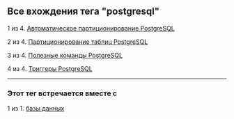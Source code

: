 ## Все вхождения тега "postgresql"

1 из 4. [Автоматическое партиционирование PostgreSQL](./2020-07-17_postgresql_autopart.md)

2 из 4. [Партиционирование таблиц PostgreSQL](./2020-07-17_postgresql_partitioning.md)

3 из 4. [Полезные команды PostgreSQL](./2021-01-13_postgresql_snippets.md)

4 из 4. [Триггеры PostgreSQL](./2020-07-17_postgresql_triggers.md)

---

### Этот тег встречается вместе с

1 из 1. [базы данных](./meta_bazy_dannyh.md)

